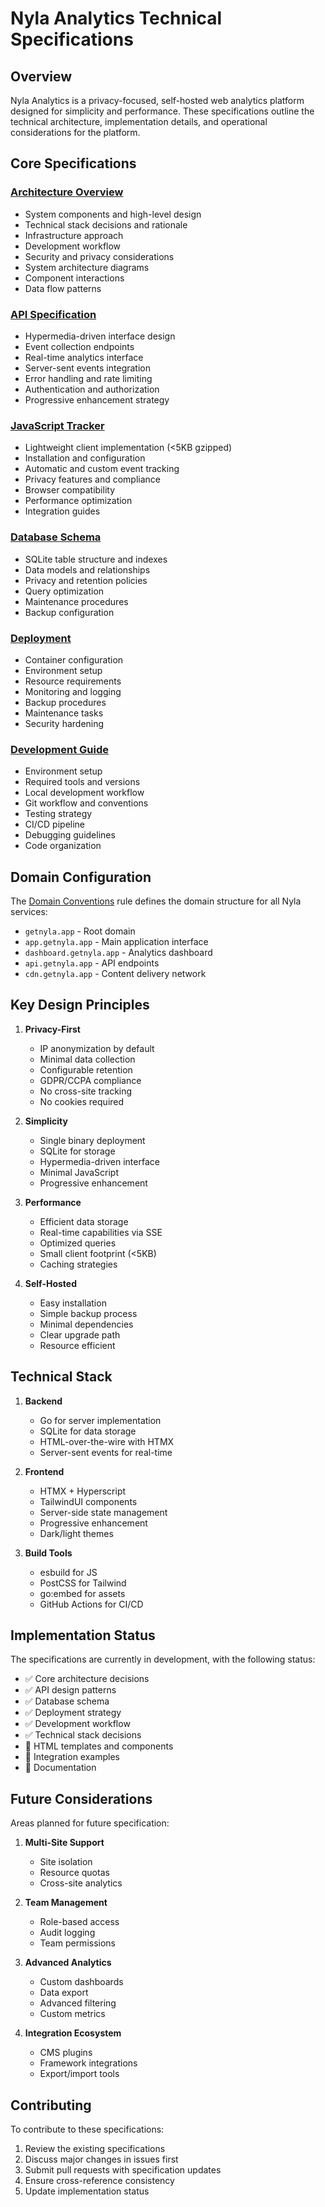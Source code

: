# Nyla Analytics Technical Specifications

## Overview

Nyla Analytics is a privacy-focused, self-hosted web analytics platform designed for simplicity and performance. These specifications outline the technical architecture, implementation details, and operational considerations for the platform.

## Core Specifications

### [Architecture Overview](specs/architecture-overview.md)
- System components and high-level design
- Technical stack decisions and rationale
- Infrastructure approach
- Development workflow
- Security and privacy considerations
- System architecture diagrams
- Component interactions
- Data flow patterns

### [API Specification](specs/api-specification.md)
- Hypermedia-driven interface design
- Event collection endpoints
- Real-time analytics interface
- Server-sent events integration
- Error handling and rate limiting
- Authentication and authorization
- Progressive enhancement strategy

### [JavaScript Tracker](specs/js-tracker-specification.md)
- Lightweight client implementation (<5KB gzipped)
- Installation and configuration
- Automatic and custom event tracking
- Privacy features and compliance
- Browser compatibility
- Performance optimization
- Integration guides

### [Database Schema](specs/database-schema.md)
- SQLite table structure and indexes
- Data models and relationships
- Privacy and retention policies
- Query optimization
- Maintenance procedures
- Backup configuration

### [Deployment](specs/deployment.md)
- Container configuration
- Environment setup
- Resource requirements
- Monitoring and logging
- Backup procedures
- Maintenance tasks
- Security hardening

### [Development Guide](specs/development.md)
- Environment setup
- Required tools and versions
- Local development workflow
- Git workflow and conventions
- Testing strategy
- CI/CD pipeline
- Debugging guidelines
- Code organization

## Domain Configuration

The [Domain Conventions](.cursor/rules/domain-conventions.mdc) rule defines the domain structure for all Nyla services:

- `getnyla.app` - Root domain
- `app.getnyla.app` - Main application interface
- `dashboard.getnyla.app` - Analytics dashboard
- `api.getnyla.app` - API endpoints
- `cdn.getnyla.app` - Content delivery network

## Key Design Principles

1. **Privacy-First**
   - IP anonymization by default
   - Minimal data collection
   - Configurable retention
   - GDPR/CCPA compliance
   - No cross-site tracking
   - No cookies required

2. **Simplicity**
   - Single binary deployment
   - SQLite for storage
   - Hypermedia-driven interface
   - Minimal JavaScript
   - Progressive enhancement

3. **Performance**
   - Efficient data storage
   - Real-time capabilities via SSE
   - Optimized queries
   - Small client footprint (<5KB)
   - Caching strategies

4. **Self-Hosted**
   - Easy installation
   - Simple backup process
   - Minimal dependencies
   - Clear upgrade path
   - Resource efficient

## Technical Stack

1. **Backend**
   - Go for server implementation
   - SQLite for data storage
   - HTML-over-the-wire with HTMX
   - Server-sent events for real-time

2. **Frontend**
   - HTMX + Hyperscript
   - TailwindUI components
   - Server-side state management
   - Progressive enhancement
   - Dark/light themes

3. **Build Tools**
   - esbuild for JS
   - PostCSS for Tailwind
   - go:embed for assets
   - GitHub Actions for CI/CD

## Implementation Status

The specifications are currently in development, with the following status:

- ✅ Core architecture decisions
- ✅ API design patterns
- ✅ Database schema
- ✅ Deployment strategy
- ✅ Development workflow
- ✅ Technical stack decisions
- 🚧 HTML templates and components
- 🚧 Integration examples
- 📝 Documentation

## Future Considerations

Areas planned for future specification:

1. **Multi-Site Support**
   - Site isolation
   - Resource quotas
   - Cross-site analytics

2. **Team Management**
   - Role-based access
   - Audit logging
   - Team permissions

3. **Advanced Analytics**
   - Custom dashboards
   - Data export
   - Advanced filtering
   - Custom metrics

4. **Integration Ecosystem**
   - CMS plugins
   - Framework integrations
   - Export/import tools

## Contributing

To contribute to these specifications:

1. Review the existing specifications
2. Discuss major changes in issues first
3. Submit pull requests with specification updates
4. Ensure cross-reference consistency
5. Update implementation status 
